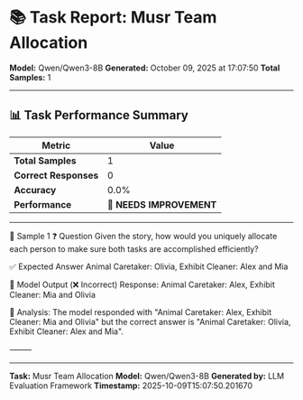 # 📚 Task Report: Musr Team Allocation

**Model:** Qwen/Qwen3-8B
**Generated:** October 09, 2025 at 17:07:50
**Total Samples:** 1

---

## 📊 Task Performance Summary

| Metric | Value |
| ------ | ----- |
| **Total Samples** | 1 |
| **Correct Responses** | 0 |
| **Accuracy** | 0.0% |
| **Performance** | 🔴 **NEEDS IMPROVEMENT** |

---

📝 Sample 1
❓ Question
Given the story, how would you uniquely allocate each person to make sure both tasks are accomplished efficiently?

✅ Expected Answer
Animal Caretaker: Olivia, Exhibit Cleaner: Alex and Mia

🤖 Model Output (❌ Incorrect)
Response: Animal Caretaker: Alex, Exhibit Cleaner: Mia and Olivia

💬 Analysis:
The model responded with "Animal Caretaker: Alex, Exhibit Cleaner: Mia and Olivia" but the correct answer is "Animal Caretaker: Olivia, Exhibit Cleaner: Alex and Mia".

⸻

---

**Task:** Musr Team Allocation
**Model:** Qwen/Qwen3-8B
**Generated by:** LLM Evaluation Framework
**Timestamp:** 2025-10-09T15:07:50.201670